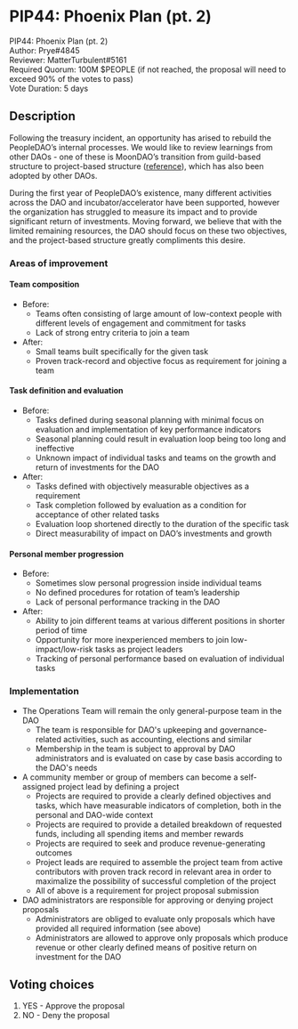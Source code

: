 # PIP44: Phoenix Plan (pt. 2)

PIP44: Phoenix Plan (pt. 2)  
Author: Prye#4845  
Reviewer: MatterTurbulent#5161  
Required Quorum: 100M $PEOPLE (if not reached, the proposal will need to exceed 90% of the votes to pass)  
Vote Duration: 5 days

## Description

Following the treasury incident, an opportunity has arised to rebuild the PeopleDAO’s internal processes. We would like to review learnings from other DAOs - one of these is MoonDAO’s transition from guild-based structure to project-based structure ([reference](https://twitter.com/LarrotizPablo/status/1638671447739760641)), which has also been adopted by other DAOs.

During the first year of PeopleDAO’s existence, many different activities across the DAO and incubator/accelerator have been supported, however the organization has struggled to measure its impact and to provide significant return of investments. Moving forward, we believe that with the limited remaining resources, the DAO should focus on these two objectives, and the project-based structure greatly compliments this desire.

### Areas of improvement

#### Team composition

- Before:
  - Teams often consisting of large amount of low-context people with different levels of engagement and commitment for tasks
  - Lack of strong entry criteria to join a team
- After:
  - Small teams built specifically for the given task
  - Proven track-record and objective focus as requirement for joining a team

#### Task definition and evaluation

- Before:
  - Tasks defined during seasonal planning with minimal focus on evaluation and implementation of key performance indicators
  - Seasonal planning could result in evaluation loop being too long and ineffective
  - Unknown impact of individual tasks and teams on the growth and return of investments for the DAO
- After:
  - Tasks defined with objectively measurable objectives as a requirement
  - Task completion followed by evaluation as a condition for acceptance of other related tasks
  - Evaluation loop shortened directly to the duration of the specific task
  - Direct measurability of impact on DAO’s investments and growth

#### Personal member progression

- Before:
  - Sometimes slow personal progression inside individual teams
  - No defined procedures for rotation of team’s leadership
  - Lack of personal performance tracking in the DAO
- After:
  - Ability to join different teams at various different positions in shorter period of time
  - Opportunity for more inexperienced members to join low-impact/low-risk tasks as project leaders
  - Tracking of personal performance based on evaluation of individual tasks

### Implementation

- The Operations Team will remain the only general-purpose team in the DAO
  - The team is responsible for DAO's upkeeping and governance-related activities, such as accounting, elections and similar
  - Membership in the team is subject to approval by DAO administrators and is evaluated on case by case basis according to the DAO's needs
- A community member or group of members can become a self-assigned project lead by defining a project
  - Projects are required to provide a clearly defined objectives and tasks, which have measurable indicators of completion, both in the personal and DAO-wide context
  - Projects are required to provide a detailed breakdown of requested funds, including all spending items and member rewards
  - Projects are required to seek and produce revenue-generating outcomes
  - Project leads are required to assemble the project team from active contributors with proven track record in relevant area in order to maximalize the possibility of successful completion of the project
  - All of above is a requirement for project proposal submission
- DAO administrators are responsible for approving or denying project proposals
  - Administrators are obliged to evaluate only proposals which have provided all required information (see above)
  - Administrators are allowed to approve only proposals which produce revenue or other clearly defined means of positive return on investment for the DAO

## Voting choices

1. YES - Approve the proposal
2. NO - Deny the proposal
